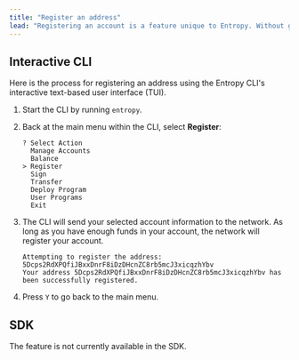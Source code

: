 ```yaml
---
title: "Register an address"
lead: "Registering an account is a feature unique to Entropy. Without going into too much detail, it advertises to the network that you own _this_ account and that you're ready to start signing things."
---
```


## Interactive CLI

Here is the process for registering an address using the Entropy CLI's interactive text-based user interface (TUI).

1. Start the CLI by running `entropy`.
1. Back at the main menu within the CLI, select **Register**:

   ```output
   ? Select Action
     Manage Accounts
     Balance
   > Register
     Sign
     Transfer
     Deploy Program
     User Programs
     Exit
   ```

1. The CLI will send your selected account information to the network. As long as you have enough funds in your account, the network will register your account.

   ```output
   Attempting to register the address: 5Dcps2RdXPQfiJBxxDnrF8iDzDHcnZC8rb5mcJ3xicqzhYbv
   Your address 5Dcps2RdXPQfiJBxxDnrF8iDzDHcnZC8rb5mcJ3xicqzhYbv has been successfully registered.
   ```

1. Press `Y` to go back to the main menu.

## SDK

The feature is not currently available in the SDK.
